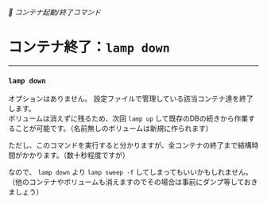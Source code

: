 ###### 🚩 コンテナ起動/終了コマンド

# コンテナ終了：`lamp down`
----------------------------------------------------------------------

### `lamp down`

オプションはありません。
設定ファイルで管理している該当コンテナ達を終了します。  
ボリュームは消えずに残るため、次回 `lamp up` して既存のDBの続きから作業することが可能です。（名前無しのボリュームは新規に作られます）

ただし、このコマンドを実行すると分かりますが、全コンテナの終了まで結構時間がかかります。（数十秒程度ですが）

なので、 `lamp down` より `lamp sweep -f` してしまってもいいかもしれません。（他のコンテナやボリュームも消えますのでその場合は事前にダンプ等しておきましょう）
